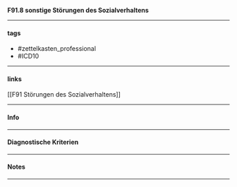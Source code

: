 __F91.8 sonstige Störungen des Sozialverhaltens__

___________________________________________
#### tags

- #zettelkasten_professional
- #ICD10 
___________________________________________
#### links

[[F91 Störungen des Sozialverhaltens]]

___________________________________________
#### Info

___________________________________________
#### Diagnostische Kriterien

___________________________________________
#### Notes

___________________________________________

